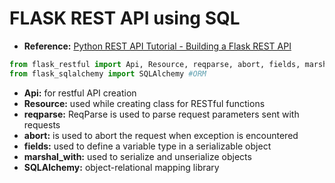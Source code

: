 # FLASK REST API using SQL

- **Reference:** [Python REST API Tutorial - Building a Flask REST API](https://www.youtube.com/watch?v=GMppyAPbLYk)


```python
from flask_restful import Api, Resource, reqparse, abort, fields, marshal_with
from flask_sqlalchemy import SQLAlchemy #ORM
```

- **Api:** for restful API creation
- **Resource:** used while creating class for RESTful functions
- **reqparse:** ReqParse is used to parse request parameters sent with requests
- **abort:** is used to abort the request when exception is encountered
- **fields:** used to define a variable type in a serializable object
- **marshal_with:** used to serialize and unserialize objects
- **SQLAlchemy:** object-relational mapping library